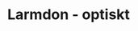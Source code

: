 ---
title: 'Larmdon - optiskt'
symbol_image: 'symbols/bl/20.svg'
weight: 20
card: true
card_color: 'bg-symbol-red'
---